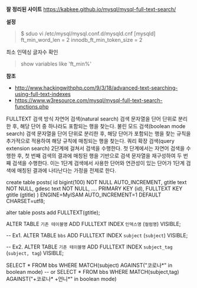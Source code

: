 **잘 정리된 사이트**
https://kabkee.github.io/mysql/mysql-full-text-search/

**설정**
>$ sduo vi /etc/mysql/mysql.conf.d/mysqld.cnf
>[mysqld]
>ft_min_word_len = 2
>innodb_ft_min_token_size = 2

최소 인덱싱 글자수 확인
>show variables like 'ft_min%'


 **참조**
 
- http://www.hackingwithphp.com/9/3/18/advanced-text-searching-using-full-text-indexes
- https://www.w3resource.com/mysql/mysql-full-text-search-functions.php
 
FULLTEXT 검색 방식
자연어 검색(natural search)
검색 문자열을 단어 단위로 분리한 후, 해당 단어 중 하나라도 포함되는 행을 찾는다.
불린 모드 검색(boolean mode search)
검색 문자열을 단어 단위로 분리한 후, 해당 단어가 포함되는 행을 찾는 규칙을 추가적으로 적용하여 해당 규칙에 매칭되는 행을 찾는다.
쿼리 확장 검색(query extension search)
2단계에 걸쳐서 검색을 수행한다. 첫 단계에서는 자연어 검색을 수행한 후, 첫 번째 검색의 결과에 매칭된 행을 기반으로 검색 문자열을 재구성하여 두 번째 검색을 수행한다. 이는 1단계 검색에서 사용한 단어와 연관성이 있는 단어가 1단계 검색에 매칭된 결과에 나타난다는 가정을 전제로 한다.

create table posts(
    id bigint(100) NOT NULL AUTO_INCREMENT,
    gtitle text NOT NULL,
    gdesc text NOT NULL,
    ....
    PRIMARY KEY (id),
    FULLTEXT KEY gtitle (gtitle)
) ENGINE=MyISAM AUTO_INCREMENT=1 DEFAULT CHARSET=utf8;

alter table posts add FULLTEXT(gtitle);


ALTER TABLE `기존 테이블명` 
ADD FULLTEXT INDEX `인덱스명` (`컬럼명`) VISIBLE;

-- Ex1.
ALTER TABLE `bbs` 
ADD FULLTEXT INDEX `subject` (`subject`) VISIBLE;

-- Ex2.
ALTER TABLE `기존 테이블명` 
ADD FULLTEXT INDEX `subject_tag` (`subject, tag`) VISIBLE;


SELECT * FROM bbs WHERE MATCH(subject) AGAINST("코로나*" in boolean mode)
-- or
SELECT * FROM bbs WHERE MATCH(subject,tag) AGAINST("+코로나* +언니*" in boolean mode)


